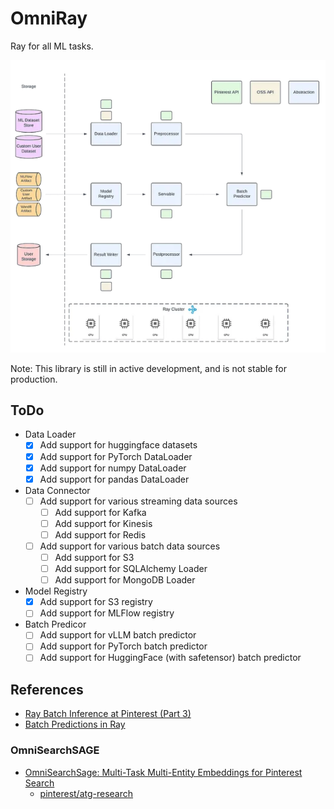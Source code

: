 # OmniRay

Ray for all ML tasks.

![OmniRay Architecture](./assets/imgs/architecture.png)

Note: This library is still in active development, and is not stable for production.

## ToDo

- Data Loader
    - [x] Add support for huggingface datasets
    - [x] Add support for PyTorch DataLoader
    - [x] Add support for numpy DataLoader
    - [x] Add support for pandas DataLoader
- Data Connector
    - [ ] Add support for various streaming data sources
        - [ ] Add support for Kafka
        - [ ] Add support for Kinesis
        - [ ] Add support for Redis
    - [ ] Add support for various batch data sources
        - [ ] Add support for S3
        - [ ] Add support for SQLAlchemy Loader
        - [ ] Add support for MongoDB Loader
- Model Registry
    - [x] Add support for S3 registry
    - [ ] Add support for MLFlow registry
- Batch Predicor
    - [ ] Add support for vLLM batch predictor
    - [ ] Add support for PyTorch batch predictor
    - [ ] Add support for HuggingFace (with safetensor) batch predictor

## References

- [Ray Batch Inference at Pinterest (Part 3)](https://medium.com/pinterest-engineering/ray-batch-inference-at-pinterest-part-3-4faeb652e385)
- [Batch Predictions in Ray](https://docs.ray.io/en/latest/ray-core/examples/batch_prediction.html)

### OmniSearchSAGE

- [OmniSearchSage: Multi-Task Multi-Entity Embeddings for Pinterest Search](https://arxiv.org/abs/2404.16260)
    - [pinterest/atg-research](https://github.com/pinterest/atg-research)
